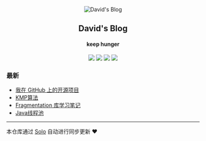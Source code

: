 <p align="center"><img alt="David's Blog" src="https://static.b3log.org/images/brand/solo-32.png"></p><h2 align="center">
David's Blog
</h2>

<h4 align="center">keep hunger</h4>
<p align="center"><a title="David's Blog" target="_blank" href="https://github.com/DavidZhong003/solo-blog"><img src="https://img.shields.io/github/last-commit/DavidZhong003/solo-blog.svg?style=flat-square&color=FF9900"></a>
<a title="GitHub repo size in bytes" target="_blank" href="https://github.com/DavidZhong003/solo-blog"><img src="https://img.shields.io/github/repo-size/DavidZhong003/solo-blog.svg?style=flat-square"></a>
<a title="Solo Version" target="_blank" href="https://github.com/b3log/solo/releases"><img src="https://img.shields.io/badge/solo-3.6.3-f1e05a.svg?style=flat-square&color=blueviolet"></a>
<a title="Hits" target="_blank" href="https://github.com/b3log/hits"><img src="https://hits.b3log.org/DavidZhong003/solo-blog.svg"></a></p>

### 最新

* [我在 GitHub 上的开源项目](http://blog.zhongshan.ink/my-github-repos)
* [KMP算法](http://blog.zhongshan.ink/articles/2019/07/24/1563952322960.html)
* [Fragmentation 库学习笔记](http://blog.zhongshan.ink/articles/2019/07/24/1563939662829.html)
* [Java线程池](http://blog.zhongshan.ink/articles/2019/07/23/1563876784926.html)



---

本仓库通过 [Solo](https://github.com/b3log/solo) 自动进行同步更新 ❤️ 